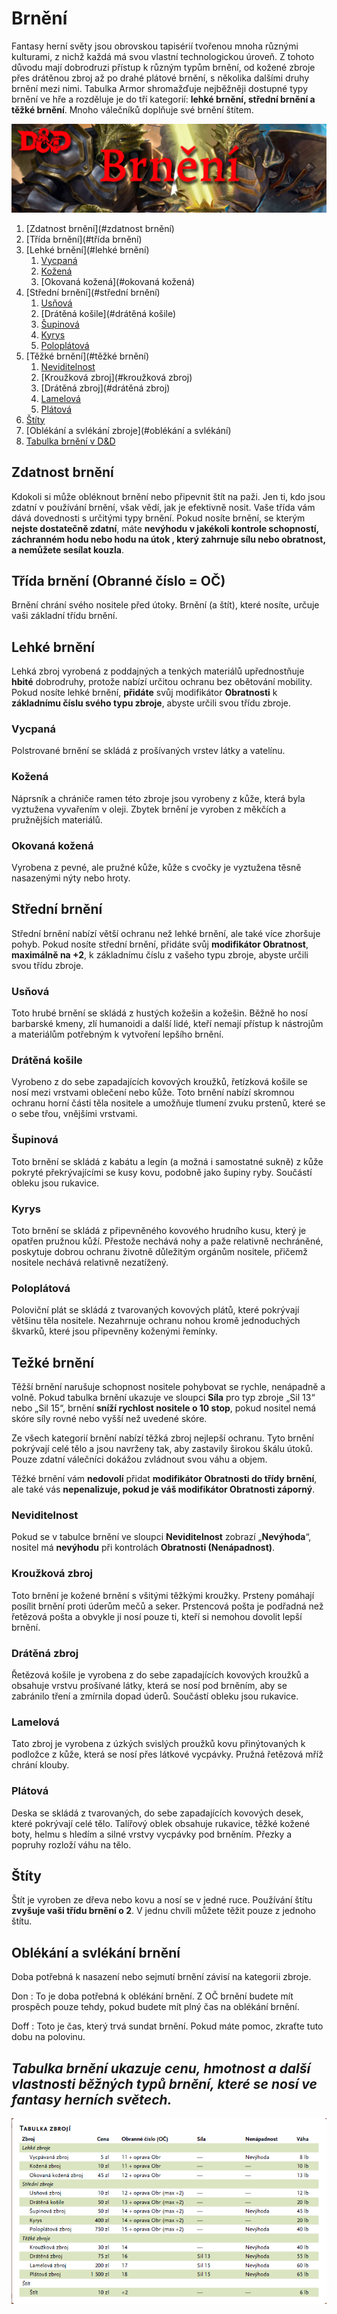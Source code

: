 # Brnění
Fantasy herní světy jsou obrovskou tapisérií tvořenou mnoha různými kulturami, z nichž každá má svou vlastní technologickou úroveň. Z tohoto důvodu mají dobrodruzi přístup k různým typům brnění, od kožené zbroje přes drátěnou zbroj až po drahé plátové brnění, s několika dalšími druhy brnění mezi nimi. Tabulka Armor shromažďuje nejběžněji dostupné typy brnění ve hře a rozděluje je do tří kategorií: **lehké brnění, střední brnění a těžké brnění**. Mnoho válečníků doplňuje své brnění štítem.

<img src="banner-brnění.png" alt="Banner pro sekci brnění" title="Banner - brnění">

1. [Zdatnost brnění](#zdatnost brnění)
2. [Třída brnění](#třída brnění)
3. [Lehké brnění](#lehké brnění)
    1. [Vycpaná](#vycpaná)
    2. [Kožená](#kožená)
    3. [Okovaná kožená](#okovaná kožená)
4. [Střední brnění](#střední brnění)
    1. [Usňová](#usňová)
    2. [Drátěná košile](#drátěná košile)
    3. [Šupinová](#šupinová)
    4. [Kyrys](#kyrys)
    5. [Poloplátová](#poloplátová)
5. [Těžké brnění](#těžké brnění)
    1. [Neviditelnost](#neviditelnost)
    2. [Kroužková zbroj](#kroužková zbroj)
    3. [Drátěná zbroj](#drátěná zbroj)
    4. [Lamelová](#lamelová)
    5. [Plátová](#plátová)
6. [Štíty](#štíty)
7. [Oblékání a svlékání zbroje](#oblékání a svlékání)
8. [Tabulka brnění v D&D](#armor_table)

## Zdatnost brnění <a name="zdatnost brnění"></a>
Kdokoli si může obléknout brnění nebo připevnit štít na paži. Jen ti, kdo jsou zdatní v používání brnění, však vědí, jak je efektivně nosit. Vaše třída vám dává dovednosti s určitými typy brnění. Pokud nosíte brnění, se kterým **nejste dostatečně zdatní**, máte **nevýhodu v jakékoli kontrole schopností,  záchranném hodu nebo hodu na útok , který zahrnuje sílu nebo obratnost, a nemůžete sesílat kouzla**.

## Třída brnění (Obranné číslo = OČ) <a name="třída brnění"></a>
Brnění chrání svého nositele před útoky. Brnění (a štít), které nosíte, určuje vaši základní třídu brnění.

## Lehké brnění <a name="lehké brnění"></a>
Lehká zbroj vyrobená z poddajných a tenkých materiálů upřednostňuje **hbité** dobrodruhy, protože nabízí určitou ochranu bez obětování mobility. Pokud nosíte lehké brnění, **přidáte** svůj modifikátor **Obratnosti** k **základnímu číslu svého typu zbroje**, abyste určili svou třídu zbroje.

### Vycpaná <a name="vycpaná"></a>
Polstrované brnění se skládá z prošívaných vrstev látky a vatelínu.

### Kožená <a name="kožená"></a>
Náprsník a chrániče ramen této zbroje jsou vyrobeny z kůže, která byla vyztužena vyvařením v oleji. Zbytek brnění je vyroben z měkčích a pružnějších materiálů.

### Okovaná kožená <a name="okovaná kožená"></a>
Vyrobena z pevné, ale pružné kůže, kůže s cvočky je vyztužena těsně nasazenými nýty nebo hroty.

## Střední brnění <a name="střední brnění"></a>
Střední brnění nabízí větší ochranu než lehké brnění, ale také více zhoršuje pohyb. Pokud nosíte střední brnění, přidáte svůj **modifikátor Obratnost**, **maximálně na +2**, k základnímu číslu z vašeho typu zbroje, abyste určili svou třídu zbroje.

### Usňová <a name="usňová"></a>
Toto hrubé brnění se skládá z hustých kožešin a kožešin. Běžně ho nosí barbarské kmeny, zlí humanoidi a další lidé, kteří nemají přístup k nástrojům a materiálům potřebným k vytvoření lepšího brnění.

### Drátěná košile <a name="drátěná košile"></a>
Vyrobeno z do sebe zapadajících kovových kroužků, řetízková košile se nosí mezi vrstvami oblečení nebo kůže. Toto brnění nabízí skromnou ochranu horní části těla nositele a umožňuje tlumení zvuku prstenů, které se o sebe třou, vnějšími vrstvami.

### Šupinová <a name="šupinová"></a>
Toto brnění se skládá z kabátu a legín (a možná i samostatné sukně) z kůže pokryté překrývajícími se kusy kovu, podobně jako šupiny ryby. Součástí obleku jsou rukavice.

### Kyrys <a name="kyrys"></a>
Toto brnění se skládá z připevněného kovového hrudního kusu, který je opatřen pružnou kůží. Přestože nechává nohy a paže relativně nechráněné, poskytuje dobrou ochranu životně důležitým orgánům nositele, přičemž nositele nechává relativně nezatížený.

### Poloplátová <a name="poloplátová"></a>
Poloviční plát se skládá z tvarovaných kovových plátů, které pokrývají většinu těla nositele. Nezahrnuje ochranu nohou kromě jednoduchých škvarků, které jsou připevněny koženými řemínky.

## Težké brnění <a name="těžké brnění"></a>
Těžší brnění narušuje schopnost nositele pohybovat se rychle, nenápadně a volně. Pokud tabulka brnění ukazuje ve sloupci **Síla** pro typ zbroje „Sil 13“ nebo „Sil 15“, brnění **sníží rychlost nositele o 10 stop**, pokud nositel nemá skóre síly rovné nebo vyšší než uvedené skóre.

Ze všech kategorií brnění nabízí těžká zbroj nejlepší ochranu. Tyto brnění pokrývají celé tělo a jsou navrženy tak, aby zastavily širokou škálu útoků. Pouze zdatní válečníci dokážou zvládnout svou váhu a objem.

Těžké brnění vám **nedovolí** přidat **modifikátor Obratnosti do třídy brnění**, ale také vás **nepenalizuje, pokud je váš modifikátor Obratnosti záporný**.

### Neviditelnost <a name="neviditelnost"></a>
Pokud se v tabulce brnění ve sloupci **Neviditelnost** zobrazí „**Nevýhoda**“, nositel má **nevýhodu** při kontrolách **Obratnosti (Nenápadnost)**.

### Kroužková zbroj <a name="kroužková zbroj"></a>
Toto brnění je kožené brnění s všitými těžkými kroužky. Prsteny pomáhají posílit brnění proti úderům mečů a seker. Prstencová pošta je podřadná než řetězová pošta a obvykle ji nosí pouze ti, kteří si nemohou dovolit lepší brnění.

### Drátěná zbroj <a name="drátěná zbroj"></a>
Řetězová košile je vyrobena z do sebe zapadajících kovových kroužků a obsahuje vrstvu prošívané látky, která se nosí pod brněním, aby se zabránilo tření a zmírnila dopad úderů. Součástí obleku jsou rukavice.

### Lamelová <a name="lamelová"></a>
Tato zbroj je vyrobena z úzkých svislých proužků kovu přinýtovaných k podložce z kůže, která se nosí přes látkové vycpávky. Pružná řetězová mříž chrání klouby.

### Plátová <a name="plátová"></a>
Deska se skládá z tvarovaných, do sebe zapadajících kovových desek, které pokrývají celé tělo. Talířový oblek obsahuje rukavice, těžké kožené boty, helmu s hledím a silné vrstvy vycpávky pod brněním. Přezky a popruhy rozloží váhu na tělo.

## Štíty <a name="štíty"></a>
Štít je vyroben ze dřeva nebo kovu a nosí se v jedné ruce. Používání štítu **zvyšuje vaši třídu brnění o 2**. V jednu chvíli můžete těžit pouze z jednoho štítu.

## Oblékání a svlékání brnění <a name="oblékání a svlékání"></a>
Doba potřebná k nasazení nebo sejmutí brnění závisí na kategorii zbroje.

Don : To je doba potřebná k oblékání brnění. Z OČ brnění budete mít prospěch pouze tehdy, pokud budete mít plný čas na oblékání brnění.

Doff : Toto je čas, který trvá sundat brnění. Pokud máte pomoc, zkraťte tuto dobu na polovinu.

## *Tabulka brnění ukazuje cenu, hmotnost a další vlastnosti běžných typů brnění, které se nosí ve fantasy herních světech.*
<a name="armor_table"></a>

<img src="armor_table.png" alt="Tabulka brnění" title="Tabulka brnění">
